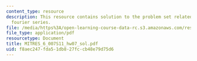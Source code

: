 ```yaml
---
content_type: resource
description: This resource contains solution to the problem set related to continuous-time
  fourier series.
file: /media/https%3A/open-learning-course-data-rc.s3.amazonaws.com/res-6-007-signals-and-systems-spring-2011/f8aec247fda51db827fccb48e79d75d6_MITRES_6_007S11_hw07_sol.pdf
file_type: application/pdf
resourcetype: Document
title: MITRES_6_007S11_hw07_sol.pdf
uid: f8aec247-fda5-1db8-27fc-cb48e79d75d6
---
```

